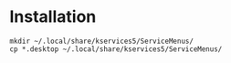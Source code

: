 # Installation

```
mkdir ~/.local/share/kservices5/ServiceMenus/
cp *.desktop ~/.local/share/kservices5/ServiceMenus/
```

